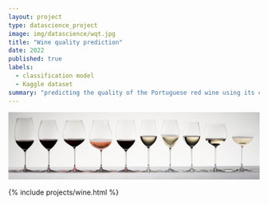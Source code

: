 ```yaml
---
layout: project
type: datascience_project
image: img/datascience/wqt.jpg
title: "Wine quality prediction"
date: 2022
published: true
labels:
  - classification model
  - Kaggle dataset
summary: "predicting the quality of the Portuguese red wine using its chemical properties"
---
```


<img src="../img/datascience/wq.png" class="img-fluid">

{% include projects/wine.html %}

